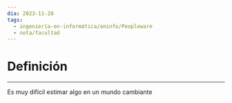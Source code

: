 ```yaml
---
dia: 2023-11-28
tags:
  - ingeniería-en-informática/aninfo/Peopleware
  - nota/facultad
---
```

# Definición
---
Es muy difícil estimar algo en un mundo cambiante